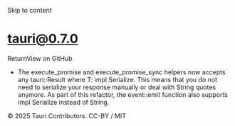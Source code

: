 Skip to content
# tauri@0.7.0
ReturnView on GitHub
  * The execute_promise and execute_promise_sync helpers now accepts any tauri::Result<T> where T: impl Serialize. This means that you do not need to serialize your response manually or deal with String quotes anymore. As part of this refactor, the event::emit function also supports impl Serialize instead of String.


© 2025 Tauri Contributors. CC-BY / MIT
